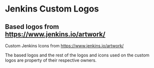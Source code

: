 # Jenkins Custom Logos
## Based logos from https://www.jenkins.io/artwork/
Custom Jenkins Icons from https://www.jenkins.io/artwork/

The based logos and the rest of the logos and icons used on the custom logos are property of their respective owners.
